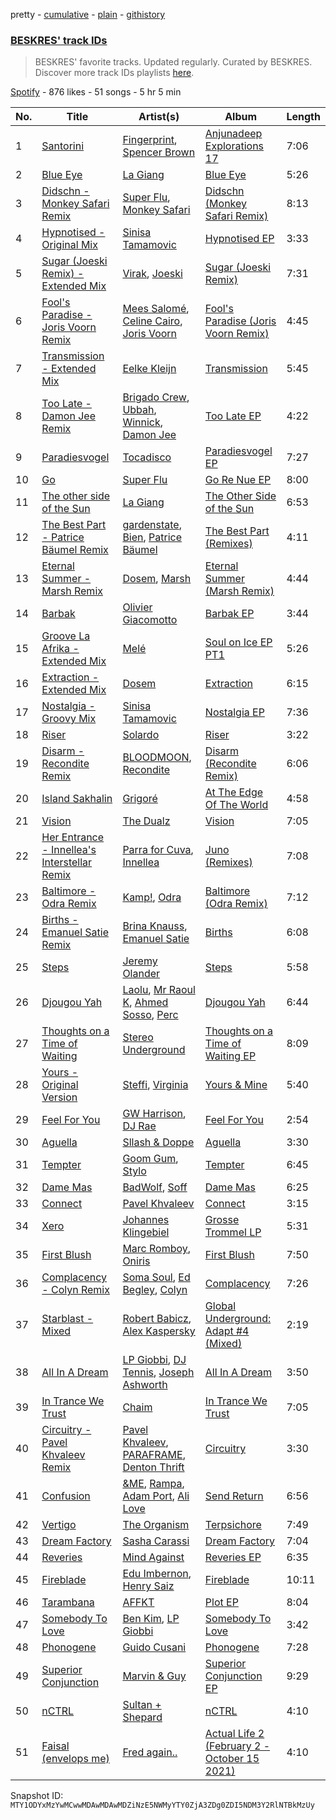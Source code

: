 pretty - [cumulative](/playlists/cumulative/37i9dQZF1DWYbhRaecw5So.md) - [plain](/playlists/plain/37i9dQZF1DWYbhRaecw5So) - [githistory](https://github.githistory.xyz/mackorone/spotify-playlist-archive/blob/main/playlists/plain/37i9dQZF1DWYbhRaecw5So)

### [BESKRES' track IDs](https://open.spotify.com/playlist/37i9dQZF1DWYbhRaecw5So)

> BESKRES' favorite tracks\. Updated regularly\. Curated by BESKRES\. Discover more track IDs playlists <a href="spotify:genre:track\_id">here</a>.

[Spotify](https://open.spotify.com/user/spotify) - 876 likes - 51 songs - 5 hr 5 min

| No. | Title | Artist(s) | Album | Length |
|---|---|---|---|---|
| 1 | [Santorini](https://open.spotify.com/track/79wivvlyBV0y6l9Hrv2w6r) | [Fingerprint](https://open.spotify.com/artist/2qddMUtDt4KIemOFTRVwMz), [Spencer Brown](https://open.spotify.com/artist/4L9PX6lwPWo2NeuXL9kyJK) | [Anjunadeep Explorations 17](https://open.spotify.com/album/1CYu5Rs0VbvUHEyzI4wLbi) | 7:06 |
| 2 | [Blue Eye](https://open.spotify.com/track/3y3ZgxHItQsTlHrggsLi0F) | [La Giang](https://open.spotify.com/artist/4ZtuLbaTRcktUjXtSwzqQ3) | [Blue Eye](https://open.spotify.com/album/71jrK5PG69TUF04heTPuVW) | 5:26 |
| 3 | [Didschn \- Monkey Safari Remix](https://open.spotify.com/track/2oDsvE9FAwxAqJwVNqyIZl) | [Super Flu](https://open.spotify.com/artist/1iZiG82D4w7FLHvOUUj4zW), [Monkey Safari](https://open.spotify.com/artist/5zovXI5By2gUhdr7EByjLa) | [Didschn \(Monkey Safari Remix\)](https://open.spotify.com/album/51QNLnstQK6cX0ky7n5gmQ) | 8:13 |
| 4 | [Hypnotised \- Original Mix](https://open.spotify.com/track/44b7ZnKH7aPr7yIHqvdOqS) | [Sinisa Tamamovic](https://open.spotify.com/artist/6RZu4rqwk6BOFnDlUczE8g) | [Hypnotised EP](https://open.spotify.com/album/3dFYq1PwLSUmfxVmB4ChUm) | 3:33 |
| 5 | [Sugar \(Joeski Remix\) \- Extended Mix](https://open.spotify.com/track/69mySPZdQdQygMvVdG9kAj) | [Virak](https://open.spotify.com/artist/7gEgxCJulGmrl6vAa39NcK), [Joeski](https://open.spotify.com/artist/3OsEdeMsQIAdDi2OduzED7) | [Sugar \(Joeski Remix\)](https://open.spotify.com/album/6uRa9aKvcRhOdQjVNNT7tb) | 7:31 |
| 6 | [Fool's Paradise \- Joris Voorn Remix](https://open.spotify.com/track/4SH7CUxlrgvN9vf3oWa05d) | [Mees Salomé](https://open.spotify.com/artist/3vcY5vaGqSQF6UA9N2iC4L), [Celine Cairo](https://open.spotify.com/artist/2icndAD2G5umAWdgrARONR), [Joris Voorn](https://open.spotify.com/artist/4jGpKAmwvU263l0tUh4xKU) | [Fool's Paradise \(Joris Voorn Remix\)](https://open.spotify.com/album/7qcjHaXG3iYB6o3ifQYUel) | 4:45 |
| 7 | [Transmission \- Extended Mix](https://open.spotify.com/track/2DEa3n4kjopWYjO5uQuBo0) | [Eelke Kleijn](https://open.spotify.com/artist/1FY8kqUQKHwjibwLbp5cey) | [Transmission](https://open.spotify.com/album/0DGmFb5wYQX0srXoVQhuxR) | 5:45 |
| 8 | [Too Late \- Damon Jee Remix](https://open.spotify.com/track/19kfGj8ZTjo9JCMaqdQrQF) | [Brigado Crew](https://open.spotify.com/artist/4Oh4pMKSHRFuE8FbZdeh4j), [Ubbah](https://open.spotify.com/artist/0gSdePQqsO1geT47TcEMal), [Winnick](https://open.spotify.com/artist/5x2crLaclWnoF5xGS7VJpX), [Damon Jee](https://open.spotify.com/artist/0nyA3iBk3cFZvBsQalv78d) | [Too Late EP](https://open.spotify.com/album/5Br963S76W3seRN9wo3HvY) | 4:22 |
| 9 | [Paradiesvogel](https://open.spotify.com/track/4cakjwAhq3M3kSYGs4noT2) | [Tocadisco](https://open.spotify.com/artist/2iwhenp5euZtZLmtK6cgbe) | [Paradiesvogel EP](https://open.spotify.com/album/4mNvGFRQZL5ouaBsIPjWoz) | 7:27 |
| 10 | [Go](https://open.spotify.com/track/5FsRbUIHwjAF7bghHIts5Y) | [Super Flu](https://open.spotify.com/artist/1iZiG82D4w7FLHvOUUj4zW) | [Go Re Nue EP](https://open.spotify.com/album/7fNGiYxJKAG3NEjUKIaY4c) | 8:00 |
| 11 | [The other side of the Sun](https://open.spotify.com/track/1VktRnUIDrRfz124Ox1t3A) | [La Giang](https://open.spotify.com/artist/4ZtuLbaTRcktUjXtSwzqQ3) | [The Other Side of the Sun](https://open.spotify.com/album/17kLpQFnScn0Hlz2oByeQC) | 6:53 |
| 12 | [The Best Part \- Patrice Bäumel Remix](https://open.spotify.com/track/4I11eaQ6EfG6tOflYiov0a) | [gardenstate](https://open.spotify.com/artist/1XcPIHqirx1Jaxm2bAxMeV), [Bien](https://open.spotify.com/artist/2uodbv2953Z7R1ipwucK2A), [Patrice Bäumel](https://open.spotify.com/artist/5OvpF1A65DXs93M9NfPIjT) | [The Best Part \(Remixes\)](https://open.spotify.com/album/0PoVJDMe5nPBD76a5rxapD) | 4:11 |
| 13 | [Eternal Summer \- Marsh Remix](https://open.spotify.com/track/2IzAVhx4HugoLPob9xCnRE) | [Dosem](https://open.spotify.com/artist/0zmnkCTbAxYsZAMIqXEzfS), [Marsh](https://open.spotify.com/artist/1eucLGnPT27tdEh6MU29wp) | [Eternal Summer \(Marsh Remix\)](https://open.spotify.com/album/3o5MUf7yKWk05I1bbMc4Xy) | 4:44 |
| 14 | [Barbak](https://open.spotify.com/track/1byyrywgUaEytyVCLdjSxm) | [Olivier Giacomotto](https://open.spotify.com/artist/5tIMc0MdfB2OV6sULOmeao) | [Barbak EP](https://open.spotify.com/album/5zbwpU1RmGZOJeLQOZzRRS) | 3:44 |
| 15 | [Groove La Afrika \- Extended Mix](https://open.spotify.com/track/0LBR4sk2Qk1OBnayRvsMlE) | [Melé](https://open.spotify.com/artist/6EZO7Baz0SIFskWTO1GHqX) | [Soul on Ice EP PT1](https://open.spotify.com/album/0biamWt8ssE6lZk52nkoDr) | 5:26 |
| 16 | [Extraction \- Extended Mix](https://open.spotify.com/track/6jIZjEOjaNJ8ZJ6i1kCr6w) | [Dosem](https://open.spotify.com/artist/0zmnkCTbAxYsZAMIqXEzfS) | [Extraction](https://open.spotify.com/album/2ksO9hVTZcQYJp58lvKkrB) | 6:15 |
| 17 | [Nostalgia \- Groovy Mix](https://open.spotify.com/track/6bamaF5qNgtskgQKnbhtPs) | [Sinisa Tamamovic](https://open.spotify.com/artist/6RZu4rqwk6BOFnDlUczE8g) | [Nostalgia EP](https://open.spotify.com/album/5Kjufj5A1fEpxwSx3ISiY2) | 7:36 |
| 18 | [Riser](https://open.spotify.com/track/73Szmmh8dQduG1jPY12zK8) | [Solardo](https://open.spotify.com/artist/0oO1IaDOBSeI96HbnCa5pZ) | [Riser](https://open.spotify.com/album/2Fph6wTWraY6XkhX3IZtrk) | 3:22 |
| 19 | [Disarm \- Recondite Remix](https://open.spotify.com/track/6n7hJ3lXbbtd4yMcGRAoDo) | [BLOODMOON](https://open.spotify.com/artist/66xFQYYcUE4edhHH9VpU3i), [Recondite](https://open.spotify.com/artist/1doQgXssRfKnLx70adszbK) | [Disarm \(Recondite Remix\)](https://open.spotify.com/album/65YISo8tvlUFxsym1ocwY4) | 6:06 |
| 20 | [Island Sakhalin](https://open.spotify.com/track/2lmCW9lvf7PwVEXLFPVOji) | [Grigoré](https://open.spotify.com/artist/2RemyvxrdxNsB7ycf3rJHX) | [At The Edge Of The World](https://open.spotify.com/album/2VlTLha9eYrDQLceLURQbh) | 4:58 |
| 21 | [Vision](https://open.spotify.com/track/2aO2xLwbH04feICJPfwTOh) | [The Dualz](https://open.spotify.com/artist/6WLURjZYSrMcTlKP7aFMBj) | [Vision](https://open.spotify.com/album/6kTHQRyCTP6DYFxUVoOeVV) | 7:05 |
| 22 | [Her Entrance \- Innellea's Interstellar Remix](https://open.spotify.com/track/2ovsj906vjoGM867YF5ZLO) | [Parra for Cuva](https://open.spotify.com/artist/238y1dKPtMeFEpX3Y6H1Vr), [Innellea](https://open.spotify.com/artist/71rqI5HtraA3qXBwatyG6e) | [Juno \(Remixes\)](https://open.spotify.com/album/6cJZO8hsPb3cnTHO2L0Y8C) | 7:08 |
| 23 | [Baltimore \- Odra Remix](https://open.spotify.com/track/0NwfDqXgMQPeQERQbYVW58) | [Kamp!](https://open.spotify.com/artist/336h2dtQrcQycozDnwH9GC), [Odra](https://open.spotify.com/artist/3MAir4JYItYBB3CYma83ig) | [Baltimore \(Odra Remix\)](https://open.spotify.com/album/6NhoKZl6rHxENsJ8dvdsKe) | 7:12 |
| 24 | [Births \- Emanuel Satie Remix](https://open.spotify.com/track/7I6IaOy8i8Te2tPfXtKNL7) | [Brina Knauss](https://open.spotify.com/artist/3dAC3NjJnsavHLFC8GCyRZ), [Emanuel Satie](https://open.spotify.com/artist/3veg7sFGWTk62Ecwj6mzij) | [Births](https://open.spotify.com/album/2sW4b13tb2YXrzyuTrSDuR) | 6:08 |
| 25 | [Steps](https://open.spotify.com/track/1pIBxvFjjnp7tAKOTwA0Az) | [Jeremy Olander](https://open.spotify.com/artist/5vdjF79d5d2m12FOkJhxHB) | [Steps](https://open.spotify.com/album/0uin82gWKieM4DTE77Ayrk) | 5:58 |
| 26 | [Djougou Yah](https://open.spotify.com/track/7JoVAisfKRuAEGHHQzzmOQ) | [Laolu](https://open.spotify.com/artist/53PSeUFq8tMZc0zdd1oUTG), [Mr Raoul K](https://open.spotify.com/artist/2ErWVVcMH1io3Au40dTKnG), [Ahmed Sosso](https://open.spotify.com/artist/09jtkgopdNOFuQKcOPPdeP), [Perc](https://open.spotify.com/artist/4ijOFF3Zqg5pGXwzRRVf2y) | [Djougou Yah](https://open.spotify.com/album/2XxSr5wwnDMhLxvJNY9QMJ) | 6:44 |
| 27 | [Thoughts on a Time of Waiting](https://open.spotify.com/track/6iY4tGx61M5qMqE6XvceMe) | [Stereo Underground](https://open.spotify.com/artist/4lYZCtiWHEcyMQJMU3B2KG) | [Thoughts on a Time of Waiting EP](https://open.spotify.com/album/2o1OmrZ5lhawexwDiM8x0E) | 8:09 |
| 28 | [Yours \- Original Version](https://open.spotify.com/track/1FmbxvoTGhUODN92oVFf2o) | [Steffi](https://open.spotify.com/artist/644PvPeYIyoq0n0eBP5fxG), [Virginia](https://open.spotify.com/artist/62WL5cpXolvZtxDFE1nqqb) | [Yours & Mine](https://open.spotify.com/album/6HhKMcTgZZ5c6lTHH7yIkP) | 5:40 |
| 29 | [Feel For You](https://open.spotify.com/track/0Z2e7pC55tHOYpG7ce2mtX) | [GW Harrison](https://open.spotify.com/artist/4SLEjYifqonlEHnZHLXnI4), [DJ Rae](https://open.spotify.com/artist/746LyYgFU6Gni4CMVPlFNa) | [Feel For You](https://open.spotify.com/album/2Av2Zvw16LgwA7hnWrxQFv) | 2:54 |
| 30 | [Aguella](https://open.spotify.com/track/5PZ1AVGVhiTjj2S70D0GSM) | [Sllash & Doppe](https://open.spotify.com/artist/1mPUNeOkJql5onhKwqiLMj) | [Aguella](https://open.spotify.com/album/2v9FKexoPUoZY5w6VWkDhn) | 3:30 |
| 31 | [Tempter](https://open.spotify.com/track/0KkAy1QezXydVuogqlmS9l) | [Goom Gum](https://open.spotify.com/artist/6D36JCiONtO40ykvT5RBec), [Stylo](https://open.spotify.com/artist/0e8a2RTD02fJ5lmCBOR7DI) | [Tempter](https://open.spotify.com/album/1AjfddaP7o0S4WlXkH3he3) | 6:45 |
| 32 | [Dame Mas](https://open.spotify.com/track/0JZdzytn0hL7Zzr538YEos) | [BadWolf](https://open.spotify.com/artist/6MyKIMrr222sdw8idnPVSd), [Soff](https://open.spotify.com/artist/7w1nxdMHMb92psp9qhI9mM) | [Dame Mas](https://open.spotify.com/album/0APfj52qXDE1HGaKGhFQJs) | 6:25 |
| 33 | [Connect](https://open.spotify.com/track/4cTL6PiLzj7aUfQn3qhP8f) | [Pavel Khvaleev](https://open.spotify.com/artist/04mfb9WF2sttD7r6SWMYRk) | [Connect](https://open.spotify.com/album/2zpv2XwHzKDB4882SvvsRT) | 3:15 |
| 34 | [Xero](https://open.spotify.com/track/4xQ9VFpDNw0pxyaYmQHMDK) | [Johannes Klingebiel](https://open.spotify.com/artist/08k6Cr6tJL0XpXALvDKHz3) | [Grosse Trommel LP](https://open.spotify.com/album/1aeuq5L89XTsfdqDiABWeW) | 5:31 |
| 35 | [First Blush](https://open.spotify.com/track/1hjoYeRwkAbaqY3Akt6wHm) | [Marc Romboy](https://open.spotify.com/artist/623ecFS6T9xsx9Rb98eii5), [Oniris](https://open.spotify.com/artist/3wMm8AmRf08qGlo4hp72Sp) | [First Blush](https://open.spotify.com/album/35WHFmjPdARCzcciN58QVv) | 7:50 |
| 36 | [Complacency \- Colyn Remix](https://open.spotify.com/track/2PgiBV2dgNLXcNfxn5QHLe) | [Soma Soul](https://open.spotify.com/artist/2v1lMR0JYh6wjKxIfWwtXa), [Ed Begley](https://open.spotify.com/artist/1bJuI1odQh87nMq4UmhLdo), [Colyn](https://open.spotify.com/artist/5vr1GvUstxr6nwxniKqLOh) | [Complacency](https://open.spotify.com/album/1Kr1Wec4E7uUEMPN8p9UG4) | 7:26 |
| 37 | [Starblast \- Mixed](https://open.spotify.com/track/2CEaoB1Z09F2CV5ZIexHnk) | [Robert Babicz](https://open.spotify.com/artist/5XFQLyJekhzCO7PiTqboOB), [Alex Kaspersky](https://open.spotify.com/artist/63UXhrqsOY2vKDXbQ0yjRX) | [Global Underground: Adapt \#4 \(Mixed\)](https://open.spotify.com/album/4kZKneq5jTpZ95UgjXoC97) | 2:19 |
| 38 | [All In A Dream](https://open.spotify.com/track/11SEKnYpFCFRXnUap3Cso2) | [LP Giobbi](https://open.spotify.com/artist/3oKnyRhYWzNsTiss5n4Z1J), [DJ Tennis](https://open.spotify.com/artist/6vJvFV1A2CpT8s5B1oUN6t), [Joseph Ashworth](https://open.spotify.com/artist/7CpmbhzkL9uT1D9nhckTxB) | [All In A Dream](https://open.spotify.com/album/6X8Qi8j1bvHv7FYoJ04fE6) | 3:50 |
| 39 | [In Trance We Trust](https://open.spotify.com/track/329uZ0nLmCPALK5iyvYjbG) | [Chaim](https://open.spotify.com/artist/2XMpXAQ0B1J95en60YGE3V) | [In Trance We Trust](https://open.spotify.com/album/2MdkA9sb2GCGdMAUZ9QQaI) | 7:05 |
| 40 | [Circuitry \- Pavel Khvaleev Remix](https://open.spotify.com/track/55CfpYFGq2uYaxhV86hWky) | [Pavel Khvaleev](https://open.spotify.com/artist/04mfb9WF2sttD7r6SWMYRk), [PARAFRAME](https://open.spotify.com/artist/2MDR7nMS7lOrQsyZ5FZznk), [Denton Thrift](https://open.spotify.com/artist/3KntxbSQEIuXFl4OwsQskL) | [Circuitry](https://open.spotify.com/album/7BxfGhPxjZ0pRbGsX7knBr) | 3:30 |
| 41 | [Confusion](https://open.spotify.com/track/5i3Rv4Y9kWVBX00zaZbuSE) | [&ME](https://open.spotify.com/artist/5mIowAJMp7RKNheelruV5z), [Rampa](https://open.spotify.com/artist/08jywfUS0hp8XYlYs0cvz8), [Adam Port](https://open.spotify.com/artist/2loEsOijJ6XiGzWYFXMIRk), [Ali Love](https://open.spotify.com/artist/5XJp0gYotUfFraS626GSge) | [Send Return](https://open.spotify.com/album/3EIYsOioUOBlxSf2tMpGsU) | 6:56 |
| 42 | [Vertigo](https://open.spotify.com/track/0pHMJaVBgSPqK5sis5HAU7) | [The Organism](https://open.spotify.com/artist/2ZbM7ypKR8jIF6sfyI54Kz) | [Terpsichore](https://open.spotify.com/album/06JbOpRYnicLbLQvdLeLd6) | 7:49 |
| 43 | [Dream Factory](https://open.spotify.com/track/4LUtcJjhBNhhhI31Ys005u) | [Sasha Carassi](https://open.spotify.com/artist/6UFFThDuFiQixrwog0FecB) | [Dream Factory](https://open.spotify.com/album/1Z1GJAR1SnkA1p9LkdYvp7) | 7:04 |
| 44 | [Reveries](https://open.spotify.com/track/7zT7Mhq0tvsvbly0MmYsRf) | [Mind Against](https://open.spotify.com/artist/48LWLoeY0dhwaiX1FRsn72) | [Reveries EP](https://open.spotify.com/album/2KsBVtqRuOW0KhcuZO3Tdd) | 6:35 |
| 45 | [Fireblade](https://open.spotify.com/track/4WzBCQDwfaGG1p25ky8xx6) | [Edu Imbernon](https://open.spotify.com/artist/0Vr0xxcbllx4JWHHxio088), [Henry Saiz](https://open.spotify.com/artist/1f5QPXLfjlzlG77lCkdl0W) | [Fireblade](https://open.spotify.com/album/0vJKpqOnajgVSJKrhfzFph) | 10:11 |
| 46 | [Tarambana](https://open.spotify.com/track/1v0JtVdAEIuClhZgF8uwbx) | [AFFKT](https://open.spotify.com/artist/1VCo9PBRImHKuQyiubNSqF) | [Plot EP](https://open.spotify.com/album/6pOC4Dizjrquu2HZ2sflRc) | 8:04 |
| 47 | [Somebody To Love](https://open.spotify.com/track/6VKpDRWz9HAUOEpElNvjSi) | [Ben Kim](https://open.spotify.com/artist/0quOpHBDwcOmM5B9V3TPpL), [LP Giobbi](https://open.spotify.com/artist/3oKnyRhYWzNsTiss5n4Z1J) | [Somebody To Love](https://open.spotify.com/album/69Jz6rL189yH01zQZzm7Y9) | 3:42 |
| 48 | [Phonogene](https://open.spotify.com/track/79q4IDQiMnIUbNQNHCmMjA) | [Guido Cusani](https://open.spotify.com/artist/4mDZCUzA1j7a38Um1YpN1s) | [Phonogene](https://open.spotify.com/album/1tiYcSQtgxF6ZVwrNywmju) | 7:28 |
| 49 | [Superior Conjunction](https://open.spotify.com/track/4I4sgAJbcmIcoNaz27H882) | [Marvin & Guy](https://open.spotify.com/artist/6mUe67fPenWJZXz5JalmjF) | [Superior Conjunction EP](https://open.spotify.com/album/0klU1jLgFLaQNn3bMcWF33) | 9:29 |
| 50 | [nCTRL](https://open.spotify.com/track/5XfojfN07IcOskzRjQgCrT) | [Sultan + Shepard](https://open.spotify.com/artist/14Tg9FvbNismPR1PJHxRau) | [nCTRL](https://open.spotify.com/album/4y97dGnwLXUHyPtSPJPCfz) | 4:10 |
| 51 | [Faisal \(envelops me\)](https://open.spotify.com/track/1uyQNwG1sFl7etjFTEHlQp) | [Fred again..](https://open.spotify.com/artist/4oLeXFyACqeem2VImYeBFe) | [Actual Life 2 \(February 2 \- October 15 2021\)](https://open.spotify.com/album/0SFtIrRytNI4kcf93Tbhdf) | 4:10 |

Snapshot ID: `MTY1ODYxMzYwMCwwMDAwMDAwMDZiNzE5NWMyYTY0ZjA3ZDg0ZDI5NDM3Y2RlNTBkMzUy`
